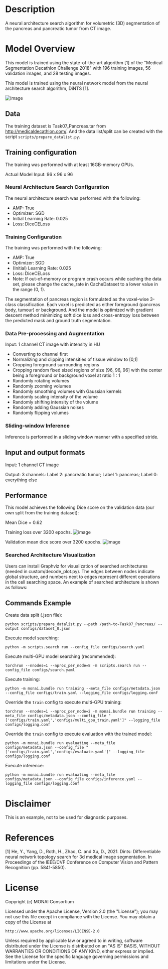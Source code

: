 # Description
A neural architecture search algorithm for volumetric (3D) segmentation of the pancreas and pancreatic tumor from CT image.

# Model Overview
This model is trained using the state-of-the-art algorithm [1] of the "Medical Segmentation Decathlon Challenge 2018" with 196 training images, 56 validation images, and 28 testing images.

This model is trained using the neural network model from the neural architecture search algorithm, DiNTS [1].

![image](https://developer.download.nvidia.com/assets/Clara/Images/clara_pt_net_arch_search_segmentation_workflow_4-1.png
)

## Data
The training dataset is Task07_Pancreas.tar from http://medicaldecathlon.com/. And the data list/split can be created with the script `scripts/prepare_datalist.py`.

## Training configuration
The training was performed with at least 16GB-memory GPUs.

Actual Model Input: 96 x 96 x 96

### Neural Architecture Search Configuration
The neural architecture search was performed with the following:

- AMP: True
- Optimizer: SGD
- Initial Learning Rate: 0.025
- Loss: DiceCELoss

### Training Configuration
The training was performed with the following:

- AMP: True
- Optimizer: SGD
- (Initial) Learning Rate: 0.025
- Loss: DiceCELoss
- Note: If out-of-memory or program crash occurs while caching the data set, please change the cache\_rate in CacheDataset to a lower value in the range (0, 1).

The segmentation of pancreas region is formulated as the voxel-wise 3-class classification. Each voxel is predicted as either foreground (pancreas body, tumour) or background. And the model is optimized with gradient descent method minimizing soft dice loss and cross-entropy loss between the predicted mask and ground truth segmentation.

### Data Pre-processing and Augmentation

Input: 1 channel CT image with intensity in HU

- Converting to channel first
- Normalizing and clipping intensities of tissue window to [0,1]
- Cropping foreground surrounding regions
- Cropping random fixed sized regions of size [96, 96, 96] with the center being a foreground or background voxel at ratio 1 : 1
- Randomly rotating volumes
- Randomly zooming volumes
- Randomly smoothing volumes with Gaussian kernels
- Randomly scaling intensity of the volume
- Randomly shifting intensity of the volume
- Randomly adding Gaussian noises
- Randomly flipping volumes

### Sliding-window Inference
Inference is performed in a sliding window manner with a specified stride.

## Input and output formats
Input: 1 channel CT image

Output: 3 channels: Label 2: pancreatic tumor; Label 1: pancreas; Label 0: everything else

## Performance
This model achieves the following Dice score on the validation data (our own split from the training dataset):

Mean Dice = 0.62

Training loss over 3200 epochs.
![image](https://developer.download.nvidia.com/assets/Clara/Images/clara_pt_net_arch_search_segmentation_train_4-2.png)

Validation mean dice score over 3200 epochs.
![image](https://developer.download.nvidia.com/assets/Clara/Images/clara_pt_net_arch_search_segmentation_validation_4-2.png)

### Searched Architecture Visualization

Users can install Graphviz for visualization of searched architectures (needed in custom/decode_plot.py). The edges between nodes indicate global structure, and numbers next to edges represent different operations in the cell searching space. An example of searched architecture is shown as follows:

## Commands Example
Create data split (.json file):

```
python scripts/prepare_datalist.py --path /path-to-Task07_Pancreas/ --output configs/dataset_0.json
```

Execute model searching:

```
python -m scripts.search run --config_file configs/search.yaml
```

Execute multi-GPU model searching (recommended):

```
torchrun --nnodes=1 --nproc_per_node=8 -m scripts.search run --config_file configs/search.yaml
```

Execute training:

```
python -m monai.bundle run training --meta_file configs/metadata.json --config_file configs/train.yaml --logging_file configs/logging.conf
```

Override the `train` config to execute multi-GPU training:

```
torchrun --nnodes=1 --nproc_per_node=2 -m monai.bundle run training --meta_file configs/metadata.json --config_file "['configs/train.yaml','configs/multi_gpu_train.yaml']" --logging_file configs/logging.conf
```

Override the `train` config to execute evaluation with the trained model:

```
python -m monai.bundle run evaluating --meta_file configs/metadata.json --config_file "['configs/train.yaml','configs/evaluate.yaml']" --logging_file configs/logging.conf
```

Execute inference:

```
python -m monai.bundle run evaluating --meta_file configs/metadata.json --config_file configs/inference.yaml --logging_file configs/logging.conf
```

# Disclaimer
This is an example, not to be used for diagnostic purposes.

# References
[1] He, Y., Yang, D., Roth, H., Zhao, C. and Xu, D., 2021. Dints: Differentiable neural network topology search for 3d medical image segmentation. In Proceedings of the IEEE/CVF Conference on Computer Vision and Pattern Recognition (pp. 5841-5850).

# License
Copyright (c) MONAI Consortium

Licensed under the Apache License, Version 2.0 (the "License");
you may not use this file except in compliance with the License.
You may obtain a copy of the License at

    http://www.apache.org/licenses/LICENSE-2.0

Unless required by applicable law or agreed to in writing, software
distributed under the License is distributed on an "AS IS" BASIS,
WITHOUT WARRANTIES OR CONDITIONS OF ANY KIND, either express or implied.
See the License for the specific language governing permissions and
limitations under the License.
